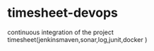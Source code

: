 # timesheet-devops

continuous integration of the project timesheet(jenkinsmaven,sonar,log,junit,docker )    
